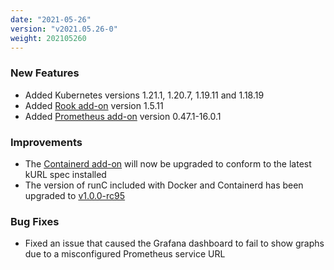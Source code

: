 ```yaml
---
date: "2021-05-26"
version: "v2021.05.26-0"
weight: 202105260
---
```


### <span class="label label-green">New Features</span>
- Added Kubernetes versions 1.21.1, 1.20.7, 1.19.11 and 1.18.19
- Added [Rook add-on](/docs/add-ons/rook) version 1.5.11
- Added [Prometheus add-on](/docs/add-ons/prometheus) version 0.47.1-16.0.1

### <span class="label label-blue">Improvements</span>
- The [Containerd add-on](/docs/add-ons/containerd) will now be upgraded to conform to the latest kURL spec installed
- The version of runC included with Docker and Containerd has been upgraded to [v1.0.0-rc95](https://github.com/opencontainers/runc/releases/tag/v1.0.0-rc95)

### <span class="label label-orange">Bug Fixes</span>
- Fixed an issue that caused the Grafana dashboard to fail to show graphs due to a misconfigured Prometheus service URL
